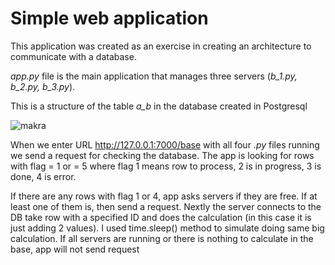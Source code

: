 # Simple web application


This application was created as an exercise in creating an architecture to communicate with a database.

*app.py* file is the main application that manages three servers (*b_1.py, b_2.py, b_3.py*).

This is a structure of the table *a_b* in the database created in Postgresql

![makra](https://drive.google.com/uc?export=view&id=1p43Q_dXpL_BqRZ9q5F6C5xg-ounZ7Pyu)


When we enter URL http://127.0.0.1:7000/base with all four *.py* files running
we send a request for checking the database. The app is looking for rows with flag = 1 or = 5
where flag 1 means row to process, 2 is in progress, 3 is done, 4 is error.  
 
If there are any rows with flag 1 or 4, app asks servers if they are free. If at least one of them is, then send a 
request. Nextly the server connects to the DB take row with a specified ID
and does the calculation (in this case it is just adding 2 values). I used time.sleep()
method to simulate doing same big calculation. 
If all servers are running or there is nothing to calculate in the base, 
app will not send request
